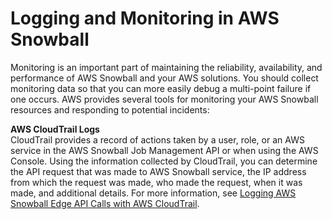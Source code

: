 # Logging and Monitoring in AWS Snowball<a name="snowball-edge-security-logging-and-monitoring"></a>

Monitoring is an important part of maintaining the reliability, availability, and performance of AWS Snowball and your AWS solutions\. You should collect monitoring data so that you can more easily debug a multi\-point failure if one occurs\. AWS provides several tools for monitoring your AWS Snowball resources and responding to potential incidents:

**AWS CloudTrail Logs**  
CloudTrail provides a record of actions taken by a user, role, or an AWS service in the AWS Snowball Job Management API or when using the AWS Console\. Using the information collected by CloudTrail, you can determine the API request that was made to AWS Snowball service, the IP address from which the request was made, who made the request, when it was made, and additional details\. For more information, see [Logging AWS Snowball Edge API Calls with AWS CloudTrail](logging-using-cloudtrail.md)\.